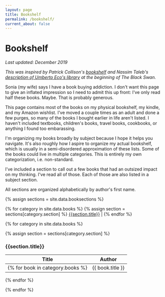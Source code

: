 ```yaml
---
layout: page
title: Bookshelf
permalink: /bookshelf/
current_about: false
---
```


# Bookshelf
*Last updated: December 2019*

*This was inspired by Patrick Collison's [bookshelf](https://patrickcollison.com/bookshelf) and Nassim Taleb's [description of Umberto Eco's library](https://books.google.com/books?id=GSBcQVd3MqYC&newbks=1&newbks_redir=0&lpg=PP1&dq=the%20black%20swan&pg=PA1#v=onepage&q&f=false) at the beginning of The Black Swan.*

Sonia (my wife) says I have a book buying addiction. I don't want this page to give an inflated impression so I need to admit this up front: I've only read half these books. Maybe. That is probably generous.

This page contains most of the books on my physical bookshelf, my kindle, and my Amazon wishlist. I've moved a couple times as an adult and done a few purges, so many of the books I bought earlier in life aren't listed. I haven't included textbooks, children's books, travel books, cookbooks, or anything I found too embarassing.

I'm organizing my books broadly by subject because I hope it helps you navigate. It's also roughly how I aspire to organize my actual bookshelf, which is usually in a semi-disordered approximation of these lists. Some of the books could live in multiple categories. This is entirely my own categorization, i.e. non-standard.

I've included a section to call out a few books that had an outsized impact on my thinking. I've read all of those. Each of those are also listed in a subject section.

All sections are organized alphabetically by author's first name. 

{% assign sections = site.data.booksections %}

<div id="sectionlinks"> 
{% for category in site.data.books  %}
{% assign section = sections[category.section] %}
	<a href="#{{section.link}}">{{section.title}}</a> | 
{% endfor %}
</div>

{% for category in site.data.books  %}

{% assign section = sections[category.section] %}

<h3 id="{{section.link}}">{{section.title}}</h3>

| Title |   Author   |
| ----------- | ----------- |
{% for book in category.books %}| {{ book.title }} | {{ book.author }} |
{% endfor %}

{% endfor %}

